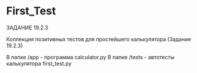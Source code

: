 # First_Test
ЗАДАНИЕ 19.2.3

Коллекция позитивных тестов для простейшего калькулятора
(Задание 19.2.3)

В папке /app - программа calculator.py
В папке /tests - автотесты калькулятора first_test.py
